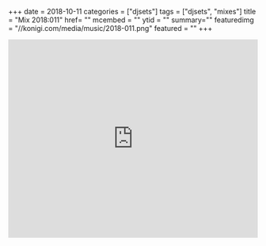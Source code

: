 +++
date = 2018-10-11
categories = ["djsets"]
tags = ["djsets", "mixes"]
title = "Mix 2018:011"
href= ""
mcembed = ""
ytid = ""
summary=""
featuredimg = "//konigi.com/media/music/2018-011.png"
featured = ""
+++

<div class="mix"><div class="embed" >
  <iframe width="100%" height="400" src="https://www.mixcloud.com/widget/iframe/?dark=1&feed=%2Fdjkonigi%2F2018011-deep-tech-and-chill-session%2F" frameborder="0" ></iframe>
</div></div>

